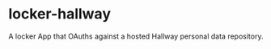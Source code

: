 locker-hallway
==============

A locker App that OAuths against a hosted Hallway personal data repository.

